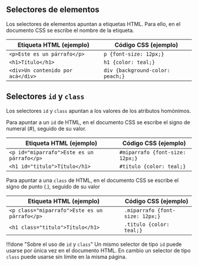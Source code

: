 ## Selectores de elementos
Los selectores de elementos apuntan a etiquetas HTML. Para ello, en el documento CSS se escribe el nombre de la etiqueta. 

| Etiqueta HTML (ejemplo)   | Código CSS (ejemplo) |
| ------------------------- | -------------------- |
| `<p>Este es un párrafo</p>` | `p {font-size: 12px;}` |
| `<h1>Título</h1>` | `h1 {color: teal;}` |
| `<div>Un contenido por acá</div>` | `div {background-color: peach;}` |

## Selectores `id` y `class`
Los selectores `id` y `class` apuntan a los valores de los atributos homónimos. 

Para apuntar a un `id` de HTML, en el documento CSS se escribe el signo de numeral (#), seguido de su valor.

| Etiqueta HTML (ejemplo)   | Código CSS (ejemplo) |
| ------------------------- | -------------------- |
| `<p id="miparrafo">Este es un párrafo</p>` | `#miparrafo {font-size: 12px;}` |
| `<h1 id="titulo">Título</h1>` | `#titulo {color: teal;}` |

Para apuntar a una `class` de HTML, en el documento CSS se escribe el signo de punto (.), seguido de su valor

| Etiqueta HTML (ejemplo)   | Código CSS (ejemplo) |
| ------------------------- | -------------------- |
| `<p class="miparrafo">Este es un párrafo</p>` | `.miparrafo {font-size: 12px;}` |
| `<h1 class="titulo">Título</h1>` | `.titulo {color: teal;}` |

!!!done "Sobre el uso de `id` y `class`"
		Un mismo selector de tipo `id` puede usarse por única vez en el documento HTML. En cambio un selector de tipo `class` puede usarse sin límite en la misma página. 
